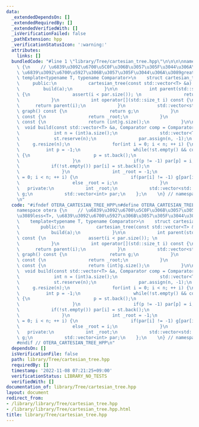 ```yaml
---
data:
  _extendedDependsOn: []
  _extendedRequiredBy: []
  _extendedVerifiedWith: []
  _isVerificationFailed: false
  _pathExtension: hpp
  _verificationStatusIcon: ':warning:'
  attributes:
    links: []
  bundledCode: "#line 1 \"library/Tree/cartesian_tree.hpp\"\n\n\n\nnamespace otera\
    \ {\n    // \u6839\u3092\u6700\u5C0F\u306B\u3057\u305F\u3044\u306A\u3089less<T>,\
    \ \u6839\u3092\u6700\u5927\u306B\u3057\u305F\u3044\u306A\u3089greater<T>\n   \
    \ template<typename T, typename Comparator>\n    struct cartesian_tree {\n   \
    \     public:\n            cartesian_tree(const std::vector<T> &a) {\n       \
    \         build(a);\n            }\n\n            int parent(std::size_t i) const\
    \ {\n                assert(i < par.size()); \n                return par[i];\n\
    \            }\n            int operator[](std::size_t i) const {\n          \
    \      return parent(i);\n            }\n            std::vector<std::vector<int>>\
    \ graph() const {\n                return g;\n            }\n            int root()\
    \ const {\n                return _root;\n            }\n            int size()\
    \ const {\n                return (int)g.size();\n            }\n\n          \
    \  void build(const std::vector<T> &a, Comparator comp = Comparator{}) {\n   \
    \             int n = (int)a.size();\n                std::vector<T> st;\n   \
    \             st.reserve(n);\n                par.assign(n, -1);\n           \
    \     g.resize(n);\n                for(int i = 0; i < n; ++ i) {\n          \
    \          int p = -1;\n                    while(!st.empty() && comp(a[i], a[st.back()]))\
    \ {\n                        p = st.back();\n                        st.pop_back();\n\
    \                    }\n                    if(p != -1) par[p] = i;\n        \
    \            if(!st.empty()) par[i] = st.back();\n                    st.push_back(i);\n\
    \                }\n                int _root = -1;\n                for(int i\
    \ = 0; i < n; ++ i) {\n                    if(par[i] != -1) g[par[i]].push_back(i);\n\
    \                    else _root = i;\n                }\n            }\n     \
    \   private:\n            int _root;\n            std::vector<std::vector<int>>\
    \ g;\n            std::vector<int> par;\n    };\n    \n} // namespace otera\n\n\
    \n"
  code: "#ifndef OTERA_CARTESIAN_TREE_HPP\n#define OTERA_CARTESIAN_TREE_HPP 1\n\n\
    namespace otera {\n    // \u6839\u3092\u6700\u5C0F\u306B\u3057\u305F\u3044\u306A\
    \u3089less<T>, \u6839\u3092\u6700\u5927\u306B\u3057\u305F\u3044\u306A\u3089greater<T>\n\
    \    template<typename T, typename Comparator>\n    struct cartesian_tree {\n\
    \        public:\n            cartesian_tree(const std::vector<T> &a) {\n    \
    \            build(a);\n            }\n\n            int parent(std::size_t i)\
    \ const {\n                assert(i < par.size()); \n                return par[i];\n\
    \            }\n            int operator[](std::size_t i) const {\n          \
    \      return parent(i);\n            }\n            std::vector<std::vector<int>>\
    \ graph() const {\n                return g;\n            }\n            int root()\
    \ const {\n                return _root;\n            }\n            int size()\
    \ const {\n                return (int)g.size();\n            }\n\n          \
    \  void build(const std::vector<T> &a, Comparator comp = Comparator{}) {\n   \
    \             int n = (int)a.size();\n                std::vector<T> st;\n   \
    \             st.reserve(n);\n                par.assign(n, -1);\n           \
    \     g.resize(n);\n                for(int i = 0; i < n; ++ i) {\n          \
    \          int p = -1;\n                    while(!st.empty() && comp(a[i], a[st.back()]))\
    \ {\n                        p = st.back();\n                        st.pop_back();\n\
    \                    }\n                    if(p != -1) par[p] = i;\n        \
    \            if(!st.empty()) par[i] = st.back();\n                    st.push_back(i);\n\
    \                }\n                int _root = -1;\n                for(int i\
    \ = 0; i < n; ++ i) {\n                    if(par[i] != -1) g[par[i]].push_back(i);\n\
    \                    else _root = i;\n                }\n            }\n     \
    \   private:\n            int _root;\n            std::vector<std::vector<int>>\
    \ g;\n            std::vector<int> par;\n    };\n    \n} // namespace otera\n\n\
    #endif // OTERA_CARTESIAN_TREE_HPP\n"
  dependsOn: []
  isVerificationFile: false
  path: library/Tree/cartesian_tree.hpp
  requiredBy: []
  timestamp: '2022-11-08 07:21:25+09:00'
  verificationStatus: LIBRARY_NO_TESTS
  verifiedWith: []
documentation_of: library/Tree/cartesian_tree.hpp
layout: document
redirect_from:
- /library/library/Tree/cartesian_tree.hpp
- /library/library/Tree/cartesian_tree.hpp.html
title: library/Tree/cartesian_tree.hpp
---
```

